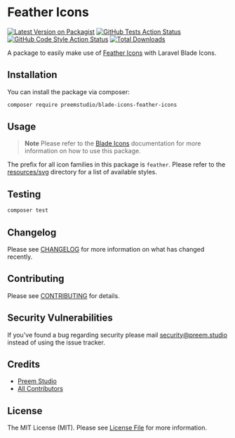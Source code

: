 # Feather Icons

[![Latest Version on Packagist](https://img.shields.io/packagist/v/preemstudio/blade-icons-feather-icons.svg?style=flat-square)](https://packagist.org/packages/preemstudio/blade-icons-feather-icons)
[![GitHub Tests Action Status](https://img.shields.io/github/actions/workflow/status/preemstudio/blade-icons-feather-icons/run-tests.yml?branch=main&label=tests&style=flat-square)](https://github.com/PreemStudio/blade-icons-feather-icons/actions?query=workflow%3Arun-tests+branch%3Amain)
[![GitHub Code Style Action Status](https://img.shields.io/github/actions/workflow/status/preemstudio/blade-icons-feather-icons/fix-php-code-style-issues.yml?branch=main&label=code%20style&style=flat-square)](https://github.com/PreemStudio/blade-icons-feather-icons/actions?query=workflow%3A"Fix+PHP+code+style+issues"+branch%3Amain)
[![Total Downloads](https://img.shields.io/packagist/dt/preemstudio/blade-icons-feather-icons.svg?style=flat-square)](https://packagist.org/packages/preemstudio/blade-icons-feather-icons)

A package to easily make use of [Feather Icons](https://github.com/feathericons/feather) with Laravel Blade Icons.

## Installation

You can install the package via composer:

```bash
composer require preemstudio/blade-icons-feather-icons
```

## Usage

> **Note**
> Please refer to the [Blade Icons](https://github.com/PreemStudio/blade-icons) documentation for more information on how to use this package.

The prefix for all icon families in this package is `feather`. Please refer to the [resources/svg](/resources/svg) directory for a list of available styles.

## Testing

```bash
composer test
```

## Changelog

Please see [CHANGELOG](CHANGELOG.md) for more information on what has changed recently.

## Contributing

Please see [CONTRIBUTING](CONTRIBUTING.md) for details.

## Security Vulnerabilities

If you've found a bug regarding security please mail [security@preem.studio](mailto:security@preem.studio) instead of using the issue tracker.

## Credits

- [Preem Studio](https://github.com/PreemStudio)
- [All Contributors](../../contributors)

## License

The MIT License (MIT). Please see [License File](LICENSE.md) for more information.
